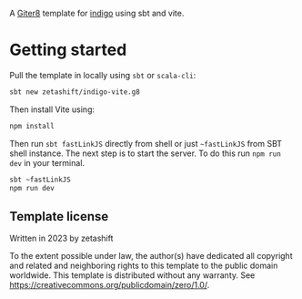 A [Giter8](https://www.foundweekends.org/giter8/) template for [indigo](https://indigoengine.io/) using sbt and vite. 

# Getting started

Pull the template in locally using `sbt` or `scala-cli`:

```sh
sbt new zetashift/indigo-vite.g8
```

Then install Vite using:

```sh
npm install
```

Then run `sbt fastLinkJS` directly from shell or just `~fastLinkJS` from SBT shell instance.
The next step is to start the server. To do this run `npm run dev` in your terminal.

```sh
sbt ~fastLinkJS
npm run dev
```

Template license
----------------
Written in 2023 by zetashift

To the extent possible under law, the author(s) have dedicated all copyright and related
and neighboring rights to this template to the public domain worldwide.
This template is distributed without any warranty. See <https://creativecommons.org/publicdomain/zero/1.0/>.
 
